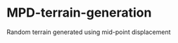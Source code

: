 MPD-terrain-generation
======================

Random terrain generated using mid-point displacement 